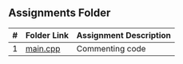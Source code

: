 ##  Assignments Folder

|   #   | Folder Link | Assignment Description |
| :---: | ----------- | ---------------------- |
|   1   | [main.cpp](https://github.com/junior13001/2143-OOP-Taychack/tree/master/Assignments/H01/main.cpp)            |    Commenting code                    |
